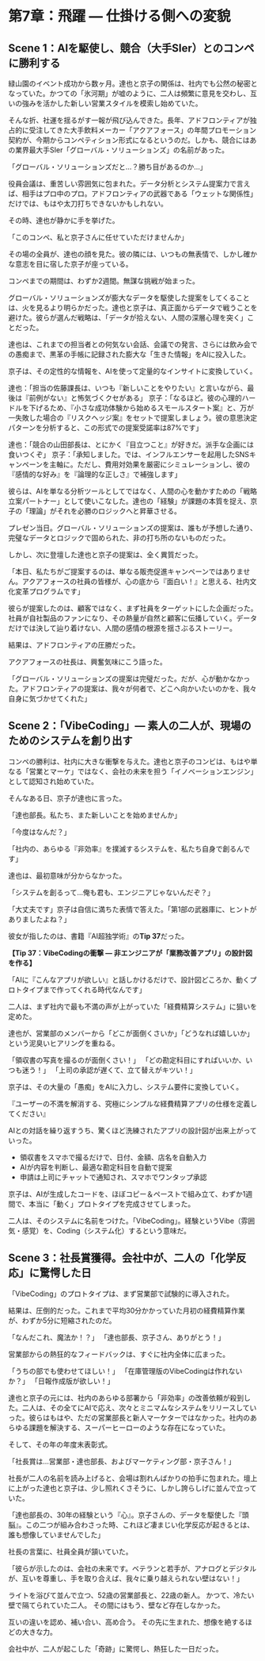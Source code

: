 # 第7章：飛躍 ― 仕掛ける側への変貌

## Scene 1：AIを駆使し、競合（大手SIer）とのコンペに勝利する

緑山園のイベント成功から数ヶ月。達也と京子の関係は、社内でも公然の秘密となっていた。かつての「氷河期」が嘘のように、二人は頻繁に意見を交わし、互いの強みを活かした新しい営業スタイルを模索し始めていた。

そんな折、社運を揺るがす一報が飛び込んできた。長年、アドフロンティアが独占的に受注してきた大手飲料メーカー「アクアフォース」の年間プロモーション契約が、今期からコンペティション形式になるというのだ。しかも、競合にはあの業界最大手SIer「グローバル・ソリューションズ」の名前があった。

「グローバル・ソリューションズだと…？勝ち目があるのか…」

役員会議は、重苦しい雰囲気に包まれた。データ分析とシステム提案力で言えば、相手はプロ中のプロ。アドフロンティアの武器である「ウェットな関係性」だけでは、もはや太刀打ちできないかもしれない。

その時、達也が静かに手を挙げた。

「このコンペ、私と京子さんに任せていただけませんか」

その場の全員が、達也の顔を見た。彼の隣には、いつもの無表情で、しかし確かな意志を目に宿した京子が座っている。

コンペまでの期間は、わずか2週間。無謀な挑戦が始まった。

グローバル・ソリューションズが膨大なデータを駆使した提案をしてくることは、火を見るより明らかだった。達也と京子は、真正面からデータで戦うことを避けた。彼らが選んだ戦略は、「データが拾えない、人間の深層心理を突く」ことだった。

達也は、これまでの担当者との何気ない会話、会議での発言、さらには飲み会での愚痴まで、黒革の手帳に記録された膨大な「生きた情報」をAIに投入した。

京子は、その定性的な情報を、AIを使って定量的なインサイトに変換していく。

達也：「担当の佐藤課長は、いつも『新しいことをやりたい』と言いながら、最後は『前例がない』と怖気づくクセがある」
京子：「なるほど。彼の心理的ハードルを下げるため、『小さな成功体験から始めるスモールスタート案』と、万が一失敗した場合の『リスクヘッジ案』をセットで提案しましょう。彼の意思決定パターンを分析すると、この形式での提案受諾率は87%です」

達也：「競合の山田部長は、とにかく『目立つこと』が好きだ。派手な企画には食いつくぞ」
京子：「承知しました。では、インフルエンサーを起用したSNSキャンペーンを主軸に。ただし、費用対効果を厳密にシミュレーションし、彼の『感情的な好み』を『論理的な正しさ』で補強します」

彼らは、AIを単なる分析ツールとしてではなく、人間の心を動かすための「戦略立案パートナー」として使いこなした。達也の「経験」が課題の本質を捉え、京子の「理論」がそれを必勝のロジックへと昇華させる。

プレゼン当日。グローバル・ソリューションズの提案は、誰もが予想した通り、完璧なデータとロジックで固められた、非の打ち所のないものだった。

しかし、次に登壇した達也と京子の提案は、全く異質だった。

「本日、私たちがご提案するのは、単なる販売促進キャンペーンではありません。アクアフォースの社員の皆様が、心の底から『面白い！』と思える、社内文化変革プログラムです」

彼らが提案したのは、顧客ではなく、まず社員をターゲットにした企画だった。社員が自社製品のファンになり、その熱量が自然と顧客に伝播していく。データだけでは決して辿り着けない、人間の感情の根源を揺さぶるストーリー。

結果は、アドフロンティアの圧勝だった。

アクアフォースの社長は、興奮気味にこう語った。

「グローバル・ソリューションズの提案は完璧だった。だが、心が動かなかった。アドフロンティアの提案は、我々が何者で、どこへ向かいたいのかを、我々自身に気づかせてくれた」

## Scene 2：「VibeCoding」― 素人の二人が、現場のためのシステムを創り出す

コンペの勝利は、社内に大きな衝撃を与えた。達也と京子のコンビは、もはや単なる「営業とマーケ」ではなく、会社の未来を担う「イノベーションエンジン」として認知され始めていた。

そんなある日、京子が達也に言った。

「達也部長。私たち、また新しいことを始めませんか」

「今度はなんだ？」

「社内の、あらゆる『非効率』を撲滅するシステムを、私たち自身で創るんです」

達也は、最初意味が分からなかった。

「システムを創るって…俺も君も、エンジニアじゃないんだぞ？」

「大丈夫です」京子は自信に満ちた表情で答えた。「第1部の武器庫に、ヒントがありましたよね？」

彼女が指したのは、書籍『AI超独学術』の**Tip 37**だった。

**【Tip 37：VibeCodingの衝撃 ― 非エンジニアが「業務改善アプリ」の設計図を作る】**

「AIに『こんなアプリが欲しい』と話しかけるだけで、設計図どころか、動くプロトタイプまで作ってくれる時代なんです」

二人は、まず社内で最も不満の声が上がっていた「経費精算システム」に狙いを定めた。

達也が、営業部のメンバーから「どこが面倒くさいか」「どうなれば嬉しいか」という泥臭いヒアリングを重ねる。

「領収書の写真を撮るのが面倒くさい！」
「どの勘定科目にすればいいか、いつも迷う！」
「上司の承認が遅くて、立て替えがキツい！」

京子は、その大量の「愚痴」をAIに入力し、システム要件に変換していく。

『ユーザーの不満を解消する、究極にシンプルな経費精算アプリの仕様を定義してください』

AIとの対話を繰り返すうち、驚くほど洗練されたアプリの設計図が出来上がっていった。

- 領収書をスマホで撮るだけで、日付、金額、店名を自動入力
- AIが内容を判断し、最適な勘定科目を自動で提案
- 申請は上司にチャットで通知され、スマホでワンタップ承認

京子は、AIが生成したコードを、ほぼコピー＆ペーストで組み立て、わずか1週間で、本当に「動く」プロトタイプを完成させてしまった。

二人は、そのシステムに名前をつけた。「VibeCoding」。経験というVibe（雰囲気・感覚）を、Coding（システム化）するという意味だ。

## Scene 3：社長賞獲得。会社中が、二人の「化学反応」に驚愕した日

「VibeCoding」のプロトタイプは、まず営業部で試験的に導入された。

結果は、圧倒的だった。これまで平均30分かかっていた月初の経費精算作業が、わずか5分に短縮されたのだ。

「なんだこれ、魔法か！？」
「達也部長、京子さん、ありがとう！」

営業部からの熱狂的なフィードバックは、すぐに社内全体に広まった。

「うちの部でも使わせてほしい！」
「在庫管理版のVibeCodingは作れないか？」
「日報作成版が欲しい！」

達也と京子の元には、社内のあらゆる部署から「非効率」の改善依頼が殺到した。二人は、その全てにAIで応え、次々とミニマムなシステムをリリースしていった。彼らはもはや、ただの営業部長と新人マーケターではなかった。社内のあらゆる課題を解決する、スーパーヒーローのような存在になっていた。

そして、その年の年度末表彰式。

「社長賞は…営業部・達也部長、およびマーケティング部・京子さん！」

社長が二人の名前を読み上げると、会場は割れんばかりの拍手に包まれた。壇上に上がった達也と京子は、少し照れくさそうに、しかし誇らしげに並んで立っていた。

「達也部長の、30年の経験という『心』。京子さんの、データを駆使した『頭脳』。この二つが組み合わさった時、これほど凄まじい化学反応が起きるとは、誰も想像していませんでした」

社長の言葉に、社員全員が頷いていた。

「彼らが示したのは、会社の未来です。ベテランと若手が、アナログとデジタルが、互いを尊重し、手を取り合えば、我々に乗り越えられない壁はない！」

ライトを浴びて並んで立つ、52歳の営業部長と、22歳の新人。
かつて、冷たい壁で隔てられていた二人。
その間にはもう、壁など存在しなかった。

互いの違いを認め、補い合い、高め合う。
その先に生まれた、想像を絶するほどの大きな力。

会社中が、二人が起こした「奇跡」に驚愕し、熱狂した一日だった。
